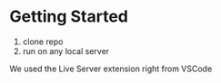 # Getting Started

1. clone repo
2. run on any local server

We used the Live Server extension right from VSCode
